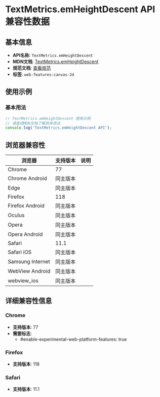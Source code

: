# TextMetrics.emHeightDescent API 兼容性数据

## 基本信息

- **API名称**: `TextMetrics.emHeightDescent`
- **MDN文档**: [TextMetrics.emHeightDescent](https://developer.mozilla.org/docs/Web/API/TextMetrics/emHeightDescent)
- **规范文档**: [查看规范](https://html.spec.whatwg.org/multipage/canvas.html#dom-textmetrics-emheightdescent-dev)
- **标签**: `web-features:canvas-2d`

## 使用示例

### 基本用法

```javascript
// TextMetrics.emHeightDescent 使用示例
// 请查阅MDN文档了解具体用法
console.log('TextMetrics.emHeightDescent API');
```

## 浏览器兼容性

| 浏览器 | 支持版本 | 说明 |
|--------|----------|------|
| Chrome | 77 |  |
| Chrome Android | 同主版本 |  |
| Edge | 同主版本 |  |
| Firefox | 118 |  |
| Firefox Android | 同主版本 |  |
| Oculus | 同主版本 |  |
| Opera | 同主版本 |  |
| Opera Android | 同主版本 |  |
| Safari | 11.1 |  |
| Safari iOS | 同主版本 |  |
| Samsung Internet | 同主版本 |  |
| WebView Android | 同主版本 |  |
| webview_ios | 同主版本 |  |

## 详细兼容性信息

### Chrome

- **支持版本**: 77
- **需要标志**: 
  - #enable-experimental-web-platform-features: true

### Firefox

- **支持版本**: 118

### Safari

- **支持版本**: 11.1


